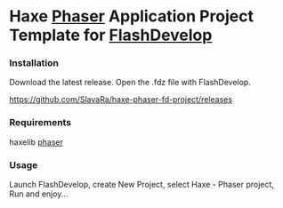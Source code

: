 Haxe [Phaser](https://github.com/Blank101/haxe-phaser) Application Project Template for [FlashDevelop](http://www.flashdevelop.org)
========================

### Installation

Download the latest release. Open the .fdz file with FlashDevelop.

https://github.com/SlavaRa/haxe-phaser-fd-project/releases

### Requirements 

haxelib [phaser](http://lib.haxe.org/p/phaser/)

### Usage 

Launch FlashDevelop, create New Project, select Haxe - Phaser project, Run and enjoy...
